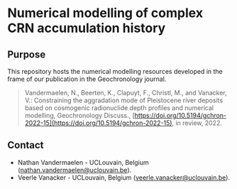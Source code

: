 # Numerical modelling of complex CRN accumulation history

## Purpose

This repository hosts the numerical modelling resources developed in the frame of our publication in the Geochronology journal.

> Vandermaelen, N., Beerten, K., Clapuyt, F., Christl, M., and Vanacker, V.: Constraining the aggradation mode of Pleistocene river deposits based on cosmogenic radionuclide depth profiles and numerical modelling, Geochronology Discuss., [https://doi.org/10.5194/gchron-2022-15](https://doi.org/10.5194/gchron-2022-15), in review, 2022.

## Contact

- Nathan Vandermaelen - UCLouvain, Belgium ([nathan.vandermaelen@uclouvain.be](nathan.vandermaelen@uclouvain.be)).
- Veerle Vanacker - UCLouvain, Belgium ([veerle.vanacker@uclouvain.be](veerle.vanacker@uclouvain.be)).
